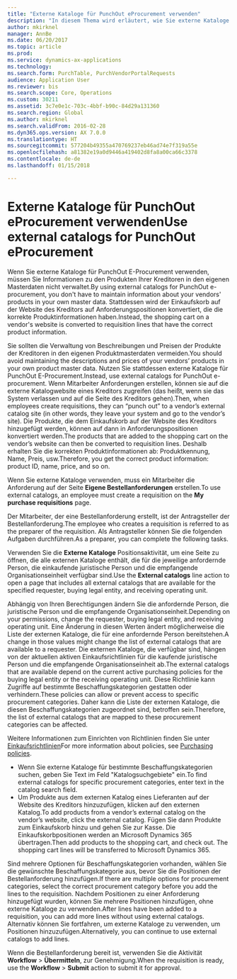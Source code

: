 ```yaml
---
title: "Externe Kataloge für PunchOut eProcurement verwenden"
description: "In diesem Thema wird erläutert, wie Sie externe Kataloge verwenden können, um Anforderungen zu erstellen und zu senden."
author: mkirknel
manager: AnnBe
ms.date: 06/20/2017
ms.topic: article
ms.prod: 
ms.service: dynamics-ax-applications
ms.technology: 
ms.search.form: PurchTable, PurchVendorPortalRequests
audience: Application User
ms.reviewer: bis
ms.search.scope: Core, Operations
ms.custom: 30211
ms.assetid: 3c7e0e1c-703c-4bbf-b90c-84d29a131360
ms.search.region: Global
ms.author: mkirknel
ms.search.validFrom: 2016-02-28
ms.dyn365.ops.version: AX 7.0.0
ms.translationtype: HT
ms.sourcegitcommit: 577204b49355a470769237eb46ad74e7f319a55e
ms.openlocfilehash: a81382e19a0d9446a419402d8fa8a00ca66c3378
ms.contentlocale: de-de
ms.lasthandoff: 01/15/2018

---
```


# <a name="use-external-catalogs-for-punchout-eprocurement"></a><span data-ttu-id="6f5ef-103">Externe Kataloge für PunchOut eProcurement verwenden</span><span class="sxs-lookup"><span data-stu-id="6f5ef-103">Use external catalogs for PunchOut eProcurement</span></span>
<span data-ttu-id="6f5ef-104">Wenn Sie externe Kataloge für PunchOut E-Procurement verwenden, müssen Sie Informationen zu den Produkten Ihrer Kreditoren in den eigenen Masterdaten nicht verwaltet.</span><span class="sxs-lookup"><span data-stu-id="6f5ef-104">By using external catalogs for PunchOut e-procurement, you don't have to maintain information about your vendors' products in your own master data.</span></span> <span data-ttu-id="6f5ef-105">Stattdessen wird der Einkaufskorb auf der Website des Kreditors auf Anforderungspositionen konvertiert, die die korrekte Produktinformationen haben.</span><span class="sxs-lookup"><span data-stu-id="6f5ef-105">Instead, the shopping cart on a vendor's website is converted to requisition lines that have the correct product information.</span></span> 

<span data-ttu-id="6f5ef-106">Sie sollten die Verwaltung von Beschreibungen und Preisen der Produkte der Kreditoren in den eigenen Produktmasterdaten vermeiden.</span><span class="sxs-lookup"><span data-stu-id="6f5ef-106">You should avoid maintaining the descriptions and prices of your vendors’ products in your own product master data.</span></span> <span data-ttu-id="6f5ef-107">Nutzen Sie stattdessen externe Kataloge für PunchOut E-Procurement.</span><span class="sxs-lookup"><span data-stu-id="6f5ef-107">Instead, use external catalogs for PunchOut e-procurement.</span></span> <span data-ttu-id="6f5ef-108">Wenn Mitarbeiter Anforderungen erstellen, können sie auf die externe Katalogwebsite eines Kreditors zugreifen (das heißt, wenn sie das System verlassen und auf die Seite des Kreditors gehen).</span><span class="sxs-lookup"><span data-stu-id="6f5ef-108">Then, when employees create requisitions, they can “punch out” to a vendor’s external catalog site (in other words, they leave your system and go to the vendor’s site).</span></span> <span data-ttu-id="6f5ef-109">Die Produkte, die dem Einkaufskorb auf der Website des Kreditors hinzugefügt werden, können auf dann in Anforderungspositionen konvertiert werden.</span><span class="sxs-lookup"><span data-stu-id="6f5ef-109">The products that are added to the shopping cart on the vendor’s website can then be converted to requisition lines.</span></span> <span data-ttu-id="6f5ef-110">Deshalb erhalten Sie die korrekten Produktinformationen ab: Produktkennung, Name, Preis, usw.</span><span class="sxs-lookup"><span data-stu-id="6f5ef-110">Therefore, you get the correct product information: product ID, name, price, and so on.</span></span>

<span data-ttu-id="6f5ef-111">Wenn Sie externe Kataloge verwenden, muss ein Mitarbeiter die Anforderung auf der Seite **Eigene Bestellanforderungen** erstellen.</span><span class="sxs-lookup"><span data-stu-id="6f5ef-111">To use external catalogs, an employee must create a requisition on the **My purchase requisitions** page.</span></span>

<span data-ttu-id="6f5ef-112">Der Mitarbeiter, der eine Bestellanforderung erstellt, ist der Antragsteller der Bestellanforderung.</span><span class="sxs-lookup"><span data-stu-id="6f5ef-112">The employee who creates a requisition is referred to as the preparer of the requisition.</span></span> <span data-ttu-id="6f5ef-113">Als Antragsteller können Sie die folgenden Aufgaben durchführen.</span><span class="sxs-lookup"><span data-stu-id="6f5ef-113">As a preparer, you can complete the following tasks.</span></span>

<span data-ttu-id="6f5ef-114">Verwenden Sie die **Externe Kataloge** Positionsaktivität, um eine Seite zu öffnen, die alle externen Kataloge enthält, die für die jeweilige anfordernde Person, die einkaufende juristische Person und die empfangende Organisationseinheit verfügbar sind.</span><span class="sxs-lookup"><span data-stu-id="6f5ef-114">Use the **External catalogs** line action to open a page that includes all external catalogs that are available for the specified requester, buying legal entity, and receiving operating unit.</span></span>

<span data-ttu-id="6f5ef-115">Abhängig von Ihren Berechtigungen ändern Sie die anfordernde Person, die juristische Person und die empfangende Organisationseinheit.</span><span class="sxs-lookup"><span data-stu-id="6f5ef-115">Depending on your permissions, change the requester, buying legal entity, and receiving operating unit.</span></span> <span data-ttu-id="6f5ef-116">Eine Änderung in diesen Werten ändert möglicherweise die Liste der externen Kataloge, die für eine anfordernde Person bereitstehen.</span><span class="sxs-lookup"><span data-stu-id="6f5ef-116">A change in those values might change the list of external catalogs that are available to a requester.</span></span> <span data-ttu-id="6f5ef-117">Die externen Kataloge, die verfügbar sind, hängen von der aktuellen aktiven Einkaufsrichtlinien für die kaufende juristische Person und die empfangende Organisationseinheit ab.</span><span class="sxs-lookup"><span data-stu-id="6f5ef-117">The external catalogs that are available depend on the current active purchasing policies for the buying legal entity or the receiving operating unit.</span></span> <span data-ttu-id="6f5ef-118">Diese Richtlinie kann Zugriffe auf bestimmte Beschaffungskategorien gestatten oder verhindern.</span><span class="sxs-lookup"><span data-stu-id="6f5ef-118">These policies can allow or prevent access to specific procurement categories.</span></span> <span data-ttu-id="6f5ef-119">Daher kann die Liste der externen Kataloge, die diesen Beschaffungskategorien zugeordnet sind, betroffen sein.</span><span class="sxs-lookup"><span data-stu-id="6f5ef-119">Therefore, the list of external catalogs that are mapped to these procurement categories can be affected.</span></span>

<span data-ttu-id="6f5ef-120">Weitere Informationen zum Einrichten von Richtlinien finden Sie unter [Einkaufsrichtlinien](../procurement/purchase-policies.md)</span><span class="sxs-lookup"><span data-stu-id="6f5ef-120">For more information about policies, see [Purchasing policies](../procurement/purchase-policies.md).</span></span>

- <span data-ttu-id="6f5ef-121">Wenn Sie externe Kataloge für bestimmte Beschaffungskategorien suchen, geben Sie Text im Feld "Katalogsuchgebiete" ein.</span><span class="sxs-lookup"><span data-stu-id="6f5ef-121">To find external catalogs for specific procurement categories, enter text in the catalog search field.</span></span>
- <span data-ttu-id="6f5ef-122">Um Produkte aus dem externen Katalog eines Lieferanten auf der Website des Kreditors hinzuzufügen, klicken auf den externen Katalog.</span><span class="sxs-lookup"><span data-stu-id="6f5ef-122">To add products from a vendor’s external catalog on the vendor’s website, click the external catalog.</span></span> <span data-ttu-id="6f5ef-123">Fügen Sie dann Produkte zum Einkaufskorb hinzu und gehen Sie zur Kasse. Die Einkaufskorbpositionen werden an Microsoft Dynamics 365 übertragen.</span><span class="sxs-lookup"><span data-stu-id="6f5ef-123">Then add products to the shopping cart, and check out. The shopping cart lines will be transferred to Microsoft Dynamics 365.</span></span>

<span data-ttu-id="6f5ef-124">Sind mehrere Optionen für Beschaffungskategorien vorhanden, wählen Sie die gewünschte Beschaffungskategorie aus, bevor Sie die Positionen der Bestellanforderung hinzufügen.</span><span class="sxs-lookup"><span data-stu-id="6f5ef-124">If there are multiple options for procurement categories, select the correct procurement category before you add the lines to the requisition.</span></span>
<span data-ttu-id="6f5ef-125">Nachdem Positionen zu einer Anforderung hinzugefügt wurden, können Sie mehrere Positionen hinzufügen, ohne externe Kataloge zu verwenden.</span><span class="sxs-lookup"><span data-stu-id="6f5ef-125">After lines have been added to a requisition, you can add more lines without using external catalogs.</span></span> <span data-ttu-id="6f5ef-126">Alternativ können Sie fortfahren, um externe Kataloge zu verwenden, um Positionen hinzuzufügen.</span><span class="sxs-lookup"><span data-stu-id="6f5ef-126">Alternatively, you can continue to use external catalogs to add lines.</span></span>

<span data-ttu-id="6f5ef-127">Wenn die Bestellanforderung bereit ist, verwenden Sie die Aktivität **Workflow** > **Übermitteln**, zur Genehmigung.</span><span class="sxs-lookup"><span data-stu-id="6f5ef-127">When the requisition is ready, use the **Workflow** > **Submit** action to submit it for approval.</span></span>

